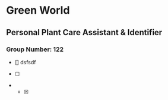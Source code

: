 # Green World
## Personal Plant Care Assistant & Identifier
### Group Number: 122
- [] dsfsdf
- [ ]
- - [x]
